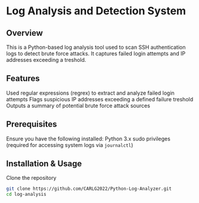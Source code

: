 # Log Analysis and Detection System

## Overview
This is a Python-based log analysis tool used to scan SSH authentication logs to detect brute force attacks. It captures failed login attempts and IP addresses exceeding a treshold.

## Features
Used regular expressions (regrex) to extract and analyze failed login attempts
Flags suspicious IP addresses exceeding a defined failure treshold
Outputs a summary of potential brute force attack sources

## Prerequisites 
Ensure you have the following installed: 
Python 3.x
sudo privileges (required for accessing system logs via `journalctl`) 

## Installation & Usage
Clone the repository  
   ```bash
   git clone https://github.com/CARLG2022/Python-Log-Analyzer.git
   cd log-analysis
